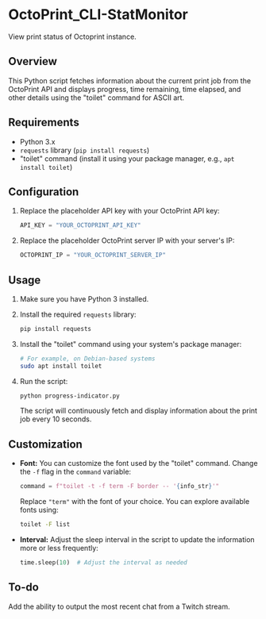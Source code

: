 # OctoPrint_CLI-StatMonitor
View print status of Octoprint instance.

## Overview

This Python script fetches information about the current print job from the OctoPrint API and displays progress, time remaining, time elapsed, and other details using the "toilet" command for ASCII art.

## Requirements

- Python 3.x
- `requests` library (`pip install requests`)
- "toilet" command (install it using your package manager, e.g., `apt install toilet`)

## Configuration

1. Replace the placeholder API key with your OctoPrint API key:

    ```python
    API_KEY = "YOUR_OCTOPRINT_API_KEY"
    ```

2. Replace the placeholder OctoPrint server IP with your server's IP:

    ```python
    OCTOPRINT_IP = "YOUR_OCTOPRINT_SERVER_IP"
    ```

## Usage

1. Make sure you have Python 3 installed.

2. Install the required `requests` library:

    ```bash
    pip install requests
    ```

3. Install the "toilet" command using your system's package manager:

    ```bash
    # For example, on Debian-based systems
    sudo apt install toilet
    ```

4. Run the script:

    ```bash
    python progress-indicator.py
    ```

   The script will continuously fetch and display information about the print job every 10 seconds.

## Customization

- **Font:** You can customize the font used by the "toilet" command. Change the `-f` flag in the `command` variable:

    ```python
    command = f"toilet -t -f term -F border -- '{info_str}'"
    ```

   Replace `"term"` with the font of your choice. You can explore available fonts using:

    ```bash
    toilet -F list
    ```

- **Interval:** Adjust the sleep interval in the script to update the information more or less frequently:

    ```python
    time.sleep(10)  # Adjust the interval as needed
    ```

## To-do

Add the ability to output the most recent chat from a Twitch stream.
